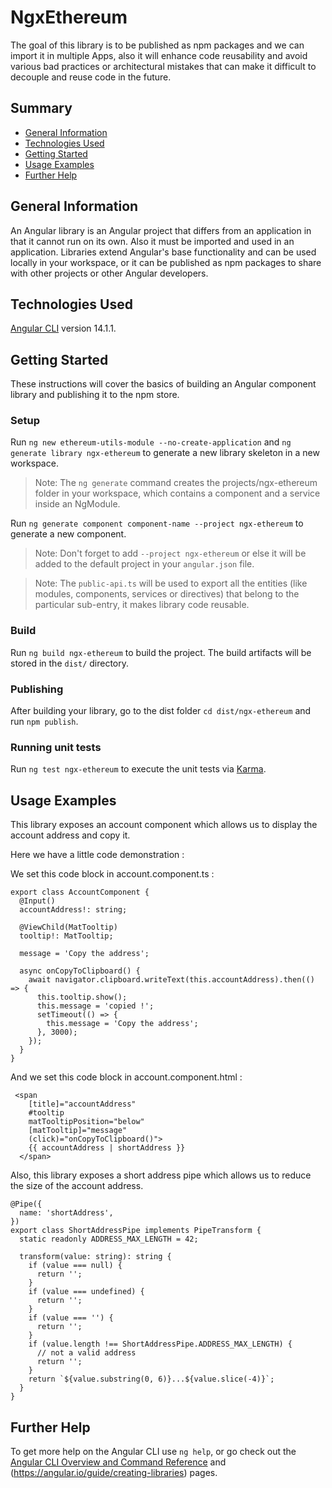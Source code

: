 # NgxEthereum

The goal of this library is to be published as npm packages and we can import it in multiple Apps, also it will enhance code reusability and avoid various bad practices or architectural mistakes that can make it difficult to decouple and reuse code in the future.

## Summary

- [General Information](#general-information)
- [Technologies Used](#technologies-used)
- [Getting Started](#getting-started)
- [Usage Examples](#usage-examples)
- [Further Help](#further-help)

## General Information

An Angular library is an Angular project that differs from an application in that it cannot run on its own. Also it must be imported and used in an application.
Libraries extend Angular's base functionality and can be used locally in your workspace, or it can be published as npm packages to share with other projects or other Angular developers.

## Technologies Used

[Angular CLI](https://github.com/angular/angular-cli) version 14.1.1.

## Getting Started

These instructions will cover the basics of building an Angular component library and publishing it to the npm store.

### Setup

Run `ng new ethereum-utils-module --no-create-application` and `ng generate library ngx-ethereum` to generate a new library skeleton in a new workspace.

> Note: The `ng generate` command creates the projects/ngx-ethereum folder in your workspace, which contains a component and a service inside an NgModule.

Run `ng generate component component-name --project ngx-ethereum` to generate a new component.

> Note: Don't forget to add `--project ngx-ethereum` or else it will be added to the default project in your `angular.json` file.

> Note: The `public-api.ts` will be used to export all the entities (like modules, components, services or directives) that belong to the particular sub-entry, it makes library code reusable.

### Build

Run `ng build ngx-ethereum` to build the project. The build artifacts will be stored in the `dist/` directory.

### Publishing

After building your library, go to the dist folder `cd dist/ngx-ethereum` and run `npm publish`.

### Running unit tests

Run `ng test ngx-ethereum` to execute the unit tests via [Karma](https://karma-runner.github.io).

## Usage Examples

This library exposes an account component which allows us to display
the account address and copy it.

Here we have a little code demonstration :

We set this code block in account.component.ts :

```
export class AccountComponent {
  @Input()
  accountAddress!: string;

  @ViewChild(MatTooltip)
  tooltip!: MatTooltip;

  message = 'Copy the address';

  async onCopyToClipboard() {
    await navigator.clipboard.writeText(this.accountAddress).then(() => {
      this.tooltip.show();
      this.message = 'copied !';
      setTimeout(() => {
        this.message = 'Copy the address';
      }, 3000);
    });
  }
}

```

And we set this code block in account.component.html :

```
 <span
    [title]="accountAddress"
    #tooltip
    matTooltipPosition="below"
    [matTooltip]="message"
    (click)="onCopyToClipboard()">
    {{ accountAddress | shortAddress }}
  </span>
```

Also, this library exposes a short address pipe which allows us to reduce the size of the account address.

```
@Pipe({
  name: 'shortAddress',
})
export class ShortAddressPipe implements PipeTransform {
  static readonly ADDRESS_MAX_LENGTH = 42;

  transform(value: string): string {
    if (value === null) {
      return '';
    }
    if (value === undefined) {
      return '';
    }
    if (value === '') {
      return '';
    }
    if (value.length !== ShortAddressPipe.ADDRESS_MAX_LENGTH) {
      // not a valid address
      return '';
    }
    return `${value.substring(0, 6)}...${value.slice(-4)}`;
  }
}
```

## Further Help

To get more help on the Angular CLI use `ng help`,
or go check out the [Angular CLI Overview and Command Reference](https://angular.io/cli) and (https://angular.io/guide/creating-libraries) pages.
